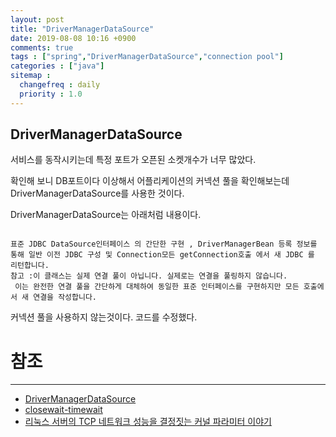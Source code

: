 ```yaml
---
layout: post
title: "DriverManagerDataSource"
date: 2019-08-08 10:16 +0900
comments: true
tags : ["spring","DriverManagerDataSource","connection pool"]
categories : ["java"]
sitemap :
  changefreq : daily
  priority : 1.0
---
```

 
## DriverManagerDataSource 

서비스를 동작시키는데 특정 포트가 오픈된 소켓개수가 너무 많았다. 

확인해 보니 DB포트이다 이상해서 어플리케이션의 커넥션 풀을 확인해보는데 DriverManagerDataSource를 사용한 것이다.

DriverManagerDataSource는 아래처럼 내용이다.

```

표준 JDBC DataSource인터페이스 의 간단한 구현 , DriverManagerBean 등록 정보를 통해 일반 이전 JDBC 구성 및 Connection모든 getConnection호출 에서 새 JDBC 를 리턴합니다.
참고 :이 클래스는 실제 연결 풀이 아닙니다. 실제로는 연결을 풀링하지 않습니다.
 이는 완전한 연결 풀을 간단하게 대체하여 동일한 표준 인터페이스를 구현하지만 모든 호출에서 새 연결을 작성합니다.

```

커넥션 풀을 사용하지 않는것이다. 코드를 수정했다. 


# 참조
-----
* [DriverManagerDataSource](https://docs.spring.io/spring/docs/5.0.5.RELEASE/javadoc-api/org/springframework/jdbc/datasource/DriverManagerDataSource.html)
* [closewait-timewait](http://tech.kakao.com/2016/04/21/closewait-timewait/)
* [리눅스 서버의 TCP 네트워크 성능을 결정짓는 커널 파라미터 이야기](https://meetup.toast.com/posts/53)